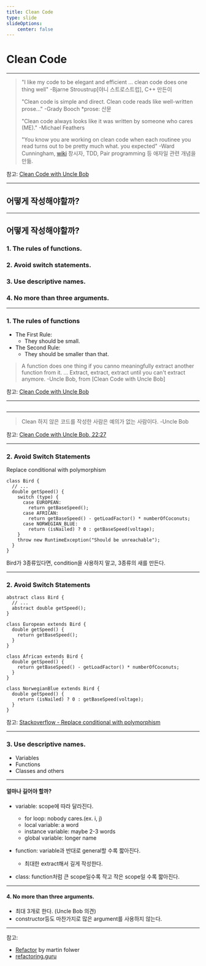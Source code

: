 ```yaml
---
title: Clean Code
type: slide
slideOptions: 
    center: false
---
```


# Clean Code

---

> "I like my code to be elegant and efficient ... clean code does one thing well"
> -Bjarne Stroustrup[야니 스트로스트럽], C++ 만든이
> 
> "Clean code is simple and direct. Clean code reads like well-written prose..."
> -Grady Booch
> *prose: 산문
> 
> "Clean code always looks like it was written by someone who cares (ME)."
> -Michael Feathers
> 
> "You know you are working on clean code when each routinee you read turns out to be pretty much what. you expected"
> -Ward Cunningham, [wiki](http://c2.com/) 창시자, TDD, Pair programming 등 애자일 관련 개념을 만듦.

참고: [Clean Code with Uncle Bob](https://www.youtube.com/watch?v=8SMOB6k3hkM)

---

## 어떻게 작성해야할까?

---

## 어떻게 작성해야할까?

### 1. The rules of functions.
### 2. Avoid switch statements.
### 3. Use descriptive names.
### 4. No more than three arguments.

---

### 1. The rules of functions

- The First Rule:
  - They should be small.
- The Second Rule:
  - They should be smaller than that.

> A function does one thing if you canno meaningfully extract another function from it. ... Extract, extract, extract until you can't extract anymore.
> -Uncle Bob, from [Clean Code with Uncle Bob]

참고: [Clean Code with Uncle Bob](https://www.youtube.com/watch?v=8SMOB6k3hkM)

---

```java!

```

---

> Clean 하지 않은 코드를 작성한 사람은 예의가 없는 사람이다.
> -Uncle Bob

참고: [Clean Code with Uncle Bob, 22:27](https://youtu.be/8SMOB6k3hkM?t=1347)

---

### 2. Avoid Switch Statements

Replace conditional with polymorphism

```java!=
class Bird {
  // ...
  double getSpeed() {
    switch (type) {
      case EUROPEAN:
        return getBaseSpeed();
      case AFRICAN:
        return getBaseSpeed() - getLoadFactor() * numberOfCoconuts;
      case NORWEGIAN_BLUE:
        return (isNailed) ? 0 : getBaseSpeed(voltage);
    }
    throw new RuntimeException("Should be unreachable");
  }
}
```
Bird가 3종류있다면, condition을 사용하지 말고, 3종류의 새를 만든다.

---

### 2. Avoid Switch Statements

```java!=
abstract class Bird {
  // ...
  abstract double getSpeed();
}

class European extends Bird {
  double getSpeed() {
    return getBaseSpeed();
  }
}

class African extends Bird {
  double getSpeed() {
    return getBaseSpeed() - getLoadFactor() * numberOfCoconuts;
  }
}

class NorwegianBlue extends Bird {
  double getSpeed() {
    return (isNailed) ? 0 : getBaseSpeed(voltage);
  }
}
```

참고: [Stackoverflow - Replace conditional with polymorphism](https://stackoverflow.com/questions/48377525/replace-conditional-with-polymorphism)

---

### 3. Use descriptive names.

- Variables
- Functions
- Classes and others

---

#### 얼마나 길어야 할까?

- variable: scope에 따라 달라진다.
  - for loop: nobody cares.(ex. i, j)
  - local variable: a word
  - instance variable: maybe 2-3 words
  - global variable: longer name

- function: variable과 반대로 general할 수록 짧아진다.
  - 최대한 extract해서 길게 작성한다. 

- class: function처럼 큰 scope일수록 작고 작은 scope일 수록 짧아진다.

---

#### 4. No more than three arguments.

- 최대 3개로 한다. (Uncle Bob 의견)
- constructor등도 마찬가지로 많은 argument를 사용하지 않는다.

---

참고: 
- [Refactor](http://www.kyobobook.co.kr/product/detailViewKor.laf?ejkGb=KOR&mallGb=KOR&barcode=9791162242742&orderClick=LAG&Kc=) by martin folwer
- [refactoring.guru](https://refactoring.guru/refactoring/techniques)
